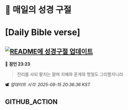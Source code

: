 # 🙏 매일의 성경 구절
# [Daily Bible verse]
## [![README에 성경구절 업데이트](https://github.com/DONGSUKA/first_test/actions/workflows/update-readme-bible.yml/badge.svg)](https://github.com/DONGSUKA/first_test/actions/workflows/update-readme-bible.yml)
<!-- START_BIBLE_VERSE -->
📖 **잠언 23:23**
> 진리를 사되 팔지는 말며 지혜와 훈계와 명철도 그리할지니라

🕊️ _업데이트 시각: 2025-09-15 20:36:36 KST_
  <!-- END_BIBLE_VERSE -->
## GITHUB_ACTION
